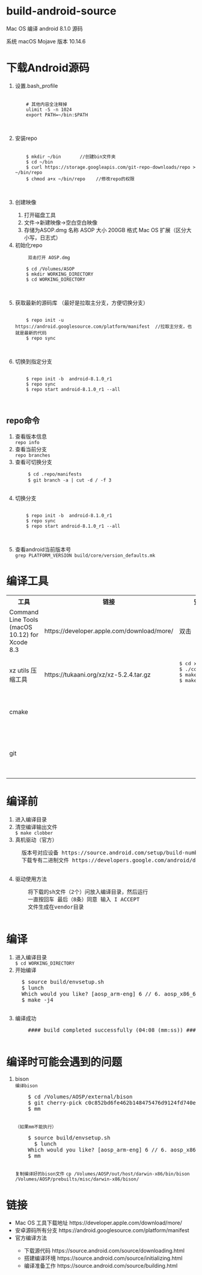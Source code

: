 # build-android-source
Mac OS 编译 android 8.1.0 源码

系统 macOS Mojave 版本 10.14.6

<h1>下载Android源码</h1>
<ol>
  <li>设置.bash_profile</li>
  <pre>
    <code>
    # 其他内容全注释掉
    ulimit -S -n 1024
    export PATH=~/bin:$PATH
    </code>
  </pre>
  <li>安装repo</li>
  <pre>
    <code>
    $ mkdir ~/bin       //创建bin文件夹
    $ cd ~/bin
    $ curl https://storage.googleapis.com/git-repo-downloads/repo > ~/bin/repo 
    $ chmod a+x ~/bin/repo    //修改repo的权限
    </code>
  </pre>
  <li>创建映像</li>
    <ol>
      <li>打开磁盘工具</li>
      <li>文件->新建映像->空白空白映像</li>
      <li>存储为ASOP.dmg 名称 ASOP 大小 200GB 格式 Mac OS 扩展（区分大小写，日志式）</li>
    </ol>  
    <code></code>
  <li>初始化repo</li>
  <pre>
    <code>双击打开 AOSP.dmg</code>
    <code>
    $ cd /Volumes/ASOP
    $ mkdir WORKING_DIRECTORY
    $ cd WORKING_DIRECTORY
    </code>
  </pre>
  <li>获取最新的源码库 （最好是拉取主分支，方便切换分支）</li>
  <pre>
    <code>
    $ repo init -u https://android.googlesource.com/platform/manifest  //拉取主分支，也就是最新的代码
    $ repo sync
    </code>
  </pre>
  <li>切换到指定分支</li>
  <pre>
    <code>
    $ repo init -b  android-8.1.0_r1
    $ repo sync
    $ repo start android-8.1.0_r1 --all
    </code>
  </pre>
</ol>
<h2>repo命令</h2>
<ol>
  <li>查看版本信息</li>
  <code>repo info</code>
  <li>查看当前分支</li>
  <code>repo branches</code>
  <li>查看可切换分支</li>
  <pre>
    <code>$ cd .repo/manifests</code>
    <code>$ git branch -a | cut -d / -f 3</code>
  </pre>
  <li>切换分支</li>
  <pre>
    <code>
    $ repo init -b  android-8.1.0_r1
    $ repo sync
    $ repo start android-8.1.0_r1 --all
    </code>
  </pre>
  <li>查看android当前版本号</li>
  <code>grep PLATFORM_VERSION build/core/version_defaults.mk</code>
</ol>
<h1>编译工具</h1>
<table>
  <tr>
    <th>工具</th>
    <th width="100">链接</th>
    <th>安装</th>
    <th>安装目录</th>
    <th>备注</th>
  </tr>
  <tr>
    <td>Command Line Tools (macOS 10.12) for Xcode 8.3</td>
    <td>https://developer.apple.com/download/more/</td>
    <td>双击</td>
    <td>/Library/Developer/CommandLineTools/SDKs</td>
    <td>使用 Xcode 8.3 的</td>
  </tr>
  <tr>
    <td>xz utils 压缩工具</td>
    <td>https://tukaani.org/xz/xz-5.2.4.tar.gz</td>
    <td><pre>
$ cd xz-5.2.4
$ ./configure
$ make
$ make install
    </pre>
    </td>
    <td></td>
    <td>查看版本 $ xz -V</td>
  </tr>
  <tr>
    <td>cmake</td>
    <td></td>
    <td></td>
    <td></td>
    <td>版本GNU Make 3.81</td>
  </tr>
  <tr>
    <td>git</td>
    <td></td>
    <td></td>
    <td></td>
    <td>版本git version 2.11.0 (Apple Git-81)</td>
  </tr>
</table>
<h1>编译前</h1>
<ol>
  <li>进入编译目录</li>
  <li>清空编译输出文件</li>
  <code>$ make clobber</code>
  <li>真机驱动（官方）</li>
  <pre>
  版本号对应设备 https://source.android.com/setup/build-numbers#source-code-tags-and-builds
  下载专有二进制文件 https://developers.google.com/android/drivers
  </pre>
  <li>驱动使用方法</li>
  <pre>
    将下载的sh文件（2个）问放入编译目录，然后运行
    一直按回车 最后（8条）同意 输入 I ACCEPT
    文件生成在vendor目录
  </pre>
</ol>  
<h1>编译</h1>
<ol>
  <li>进入编译目录</li>
  <code>$ cd WORKING_DIRECTORY</code>
  <li>开始编译</li>
  <pre>
  $ source build/envsetup.sh
  $ lunch 
  Which would you like? [aosp_arm-eng] 6 // 6. aosp_x86_64-eng
  $ make -j4
  </pre>
	<li>编译成功</li>
	<pre>
	#### build completed successfully (04:08 (mm:ss)) ####
	</pre>
</ol>
<h1>编译时可能会遇到的问题</h1>
<ol>
  <li>bison</li>
  <code>编译bison</code>
  <pre>
    $ cd /Volumes/AOSP/external/bison
    $ git cherry-pick c0c852bd6fe462b148475476d9124fd740eba160	
    $ mm
  </pre>
  <code>（如果mm不能执行）</code>
  <pre>
    $ source build/envsetup.sh
	  $ lunch 
    Which would you like? [aosp_arm-eng] 6 // 6. aosp_x86_64-eng
    $ mm
  </pre>
  <code>复制编译好的bison文件</code>
  <code>cp /Volumes/AOSP/out/host/darwin-x86/bin/bison /Volumes/AOSP/prebuilts/misc/darwin-x86/bison/</code>
</ol>
<h1>链接</h1>
<ul>
  <li>Mac OS 工具下载地址 https://developer.apple.com/download/more/</li>
  <li>安卓源码所有分支 https://android.googlesource.com/platform/manifest</li>
  <li>官方编译方法</li>
  <ul>
    <li>下载源代码 https://source.android.com/source/downloading.html</li>
    <li>搭建编译环境 https://source.android.com/source/initializing.html</li>
    <li>编译准备工作 https://source.android.com/source/building.html</li>
  </ul>
</ul>
